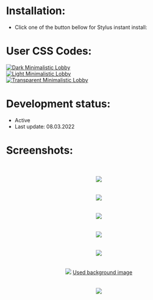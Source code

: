 # Installation:
 - Click one of the button bellow for Stylus instant install:

# User CSS Codes:
[![Dark Minimalistic Lobby](https://img.shields.io/badge/Instant%20install%20-%20Dark%20Minimalistic%20Lobby-2B2721.svg?style=popout&logoColor=000000&labelColor=B58863&logo=lichess)](https://raw.githubusercontent.com/MyCodeIsntWorking/Lichess.org/main/Stylus/Themes/sources/dark-minimalistic-lobby.user.css)<br>
[![Light Minimalistic Lobby](https://img.shields.io/badge/Instant%20install%20-%20Light%20Minimalistic%20Lobby-FFFFFF.svg?style=popout&logoColor=000000&labelColor=B58863&logo=lichess)](https://raw.githubusercontent.com/MyCodeIsntWorking/Lichess.org/main/Stylus/Themes/sources/light-minimalistic-lobby.user.css)<br>
[![Transparent Minimalistic Lobby](https://img.shields.io/badge/Instant%20install%20-%20Transparent%20Minimalistic%20Lobby-D6D5D3.svg?style=popout&logoColor=000000&labelColor=B58863&logo=lichess)](https://raw.githubusercontent.com/MyCodeIsntWorking/Lichess.org/main/Stylus/Themes/sources/transparent-minimalistic-lobby.user.css)<br>

# Development status:
 - Active
 - Last update: 08.03.2022

# Screenshots:
<p align="center">
 <br><br>
<image src="https://raw.githubusercontent.com/MyCodeIsntWorking/Lichess.org/main/Stylus/Themes/sources/images/screenshots/seperator.png"><br><br><br>
<image src="https://raw.githubusercontent.com/MyCodeIsntWorking/Lichess.org/main/Stylus/Themes/sources/images/screenshots/dark-minimalistic-lobby.png"><br><br><br>
<image src="https://raw.githubusercontent.com/MyCodeIsntWorking/Lichess.org/main/Stylus/Themes/sources/images/screenshots/seperator.png"><br><br><br>
<image src="https://raw.githubusercontent.com/MyCodeIsntWorking/Lichess.org/main/Stylus/Themes/sources/images/screenshots/light-minimalistic-lobby.png"><br><br><br>
<image src="https://raw.githubusercontent.com/MyCodeIsntWorking/Lichess.org/main/Stylus/Themes/sources/images/screenshots/seperator.png"><br><br><br>
<image src="https://raw.githubusercontent.com/MyCodeIsntWorking/Lichess.org/main/Stylus/Themes/sources/images/screenshots/transparent-minimalistic-lobby.png">
<a href="https://raw.githubusercontent.com/MyCodeIsntWorking/Lichess.org/main/Stylus/Themes/sources/images/backgrounds/001.png">Used background image</a><br><br><br>
<image src="https://raw.githubusercontent.com/MyCodeIsntWorking/Lichess.org/main/Stylus/Themes/sources/images/screenshots/seperator.png"><br><br><br>
</p>
